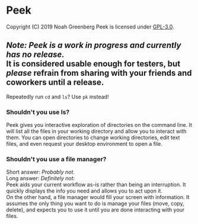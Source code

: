 # Peek
Copyright (C) 2019  Noah Greenberg
Peek is licensed under [GPL-3.0](https://www.gnu.org/licenses/gpl-3.0.en.html).

***Note: Peek is a work in progress and currently has no release.***  
It is considered usable enough for testers, but *please* refrain from sharing with your friends and coworkers until a release.
---

Repeatedly run `cd` and `ls`?  Use `pk` instead!

### Shouldn't you use ls?

Peek gives you interactive exploration of directories on the command line.  It will list all the files in your working directory and allow you to interact with them.  You can open directories to change working directories, edit text files, and even request your desktop environment to open a file.

### Shouldn't you use a file manager?

Short answer: *Probably not.*  
Long answer:  *Definitely not:*  
Peek aids your current workflow as-is rather than being an interruption.  It quickly displays the info you need and allows you to act upon it.  
On the other hand, a file manager would fill your screen with information.  It assumes the only thing you want to do is manage your files (move, copy, delete), and expects you to use it until you are done interacting with your files.
